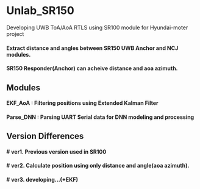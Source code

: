 # Unlab_SR150
Developing UWB ToA/AoA RTLS using SR100 module for Hyundai-moter project

#### Extract distance and angles between SR150 UWB Anchor and NCJ modules.
#### SR150 Responder(Anchor) can acheive distance and aoa azimuth.

## Modules
#### EKF_AoA : Filtering positions using Extended Kalman Filter
#### Parse_DNN : Parsing UART Serial data for DNN modeling and processing

## Version Differences

#### # ver1. Previous version used in SR100
#### # ver2. Calculate position using only distance and angle(aoa azimuth).
#### # ver3. developing...(+EKF)
